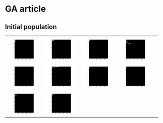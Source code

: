 # GA article

## Initial population

|   |   |   |   |   |
|---|---|---|---|---|
|![](results/chromosome_0.png)|![](results/chromosome_1.png)|![](results/chromosome_2.png)|![](results/chromosome_3.png)|
|![](results/chromosome_4.png)|![](results/chromosome_5.png)|![](results/chromosome_6.png)|![](results/chromosome_7.png)|
|![](results/chromosome_8.png)|![](results/chromosome_9.png)| | |